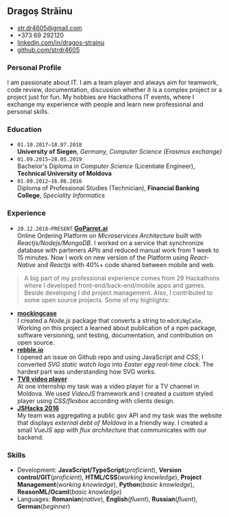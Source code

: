 ## Dragoș Străinu

- str.dr4605@gmail.com
- +373 69 292120
- [linkedin.com/in/dragos-strainu](https://www.linkedin.com/in/dragos-strainu)
- [github.com/strdr4605](https://github.com/strdr4605)

### Personal Profile

I am passionate about IT. I am a team player and always aim for teamwork, code review, documentation, discussion whether it is a complex project or a project just for fun. My hobbies are Hackathons IT events, where I exchange my experience with people and learn new professional and personal skills.

### Education

- `01.10.2017–18.07.2018`  
  **University of Siegen**, _Germany, Computer Science (Erasmus exchange)_
- `01.09.2015–28.05.2019`  
  Bachelor's Diploma in _Computer Science_ (Licentiate Engineer), **Technical University of Moldova**
- `01.09.2012–16.06.2016`  
  Diploma of Professional Studies (Technician), **Financial Banking College**, _Speciality Informatics_

### Experience

- `20.12.2018–PRESENT` **[GoParrot.ai](https://www.goparrot.ai/)**  
  Online Ordering Platform on _Microservices Architecture_ built with _Reactjs/Nodejs/MongoDB_. I worked on a service that synchronize database with parteners _APIs_ and reduced manual work from 1 week to 15 minutes. Now I work on new version of the Platform using _React-Native_ and _Reactjs_ with 40%+ code shared between mobile and web.

> A big part of my professional experience comes from 29 Hackathons where I developed front-end/back-end/mobile apps and games. Beside developing I did project management. Also, I contributed to some open source projects.
> Some of my highlights:

- **[mockingcase](https://github.com/strdr4605/mockingcase)**  
  I created a _Node.js_ package that converts a string to `mOcKiNgCaSe`. Working on this project a learned about publication of a npm package, software versioning, unit testing, documentation, and contribution on open source.
- **[rebble.io](http://rebble.io)**  
  I opened an issue on Github repo and using JavaScript and _CSS_, I converted _SVG static watch logo_ into _Easter egg real-time clock_. The hardest part was understanding how SVG works.
- **[TV8 video player](http://tv8.md/live/)**  
  At one internship my task was a video player for a TV channel in Moldova. We used _VideoJS_ framework and I created a custom styled player using _CSS/flexbox_ according with clients design.
- **[JSHacks 2016](https://github.com/jshacks/challenge-debt-md/tree/master/debt-md-front-end)**  
  My team was aggregating a public gov API and my task was the website that displays _external debt of Moldova_ in a friendly way. I created a small _VueJS_ app with _flux architecture_ that communicates with our backend.

### Skills

- Development: **JavaScript/TypeScript**(_proficient_), **Version control/GIT**(_proficient_), **HTML/CSS**(_working knowledge_), **Project Management**(_working knowledge_), **Python**(_basic knowledge_), **ReasonML/Ocaml**(_basic knowledge_)
- Languages: **Romanian**(_native_), **English**(_fluent_), **Russian**(_fluent_), **German**(_beginner_)
